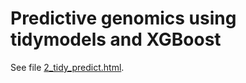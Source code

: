 Predictive genomics using tidymodels and XGBoost
================

See file [2_tidy_predict.html](https://htmlpreview.github.io/?https://github.com/frederikziebell/tidy_predictive_genomics/blob/main/2_tidy_predict.html).
